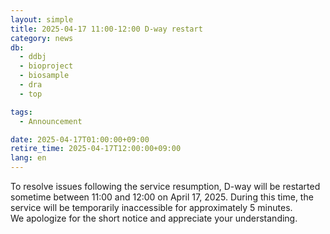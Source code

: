 ```yaml
---
layout: simple
title: 2025-04-17 11:00-12:00 D-way restart
category: news
db:
  - ddbj
  - bioproject
  - biosample
  - dra
  - top

tags:
  - Announcement

date: 2025-04-17T01:00:00+09:00
retire_time: 2025-04-17T12:00:00+09:00
lang: en
---
```


To resolve issues following the service resumption, D-way will be restarted sometime between 11:00 and 12:00 on April 17, 2025. During this time, the service will be temporarily inaccessible for approximately 5 minutes.  
We apologize for the short notice and appreciate your understanding.